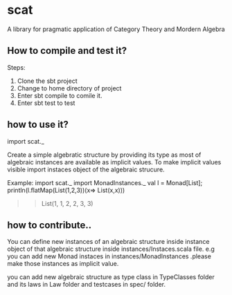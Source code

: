 # scat

A library for pragmatic application of Category Theory and Mordern Algebra

## How to compile and test it?

Steps:
1. Clone the sbt project
2. Change to home directory of project
3. Enter sbt compile to comile it.
4. Enter sbt test to test

## how to use it?

import scat._

Create a simple algebratic structure by providing its type as most of algebraic instances
are available as implicit values. To make implicit values visible import instaces object of the 
algebraic strucure. 

Example:
import scat._
import MonadInstances._
val l = Monad[List];
println(l.flatMap(List(1,2,3))(x=> List(x,x)))

>>List(1, 1, 2, 2, 3, 3)

## how to contribute..

You can define new instances of an algebraic structure inside instance object of 
that algebraic structure inside instances/<algebraicstructure>Instaces.scala file.
e.g you can add new Monad instaces in instances/MonadInstances .please make those instances
as implicit value.

you can add new algebraic structure as type class in TypeClasses folder and its laws in Law folder
and testcases in spec/ folder. 
